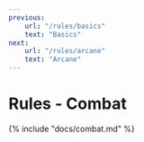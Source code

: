 ```yaml
---
previous:
    url: "/rules/basics"
    text: "Basics"
next:
    url: "/rules/arcane"
    text: "Arcane"
---
```


# Rules - Combat

{% include "docs/combat.md" %}
